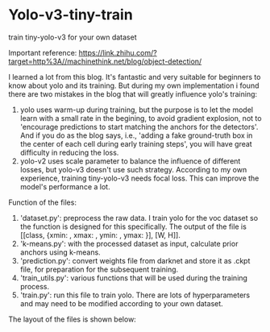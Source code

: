 # Yolo-v3-tiny-train
train tiny-yolo-v3 for your own dataset

Important reference: https://link.zhihu.com/?target=http%3A//machinethink.net/blog/object-detection/

I learned a lot from this blog. It's fantastic and very suitable for beginners to know about yolo and its training. But during my own implementation i found there are two mistakes in the blog that will greatly influence yolo's training:
1. yolo uses warm-up during training, but the purpose is to let the model learn with a small rate in the begining, to avoid gradient explosion, not to 'encourage predictions to start matching the anchors for the detectors'. And if you do as the blog says, i.e., 'adding a fake ground-truth box in the center of each cell during early training steps', you will have great difficulty in reducing the loss.
2. yolo-v2 uses scale parameter to balance the influence of different losses, but yolo-v3 doesn't use such strategy. According to my own experience, training tiny-yolo-v3 needs focal loss. This can improve the model's performance a lot.

Function of the files:
1. 'dataset.py': preprocess the raw data. I train yolo for the voc dataset so the function is designed for this specifically. The output of the file is [[class, {xmin: , xmax: , ymin: , ymax: }], [W, H]].
2. 'k-means.py': with the processed dataset as input, calculate prior anchors using k-means.
3. 'prediction.py': convert weights file from darknet and store it as .ckpt file, for preparation for the subsequent training.
4. 'train_utils.py': various functions that will be used during the training process.
5. 'train.py': run this file to train yolo. There are lots of hyperparameters and may need to be modified according to your own dataset.

The layout of the files is shown below:
